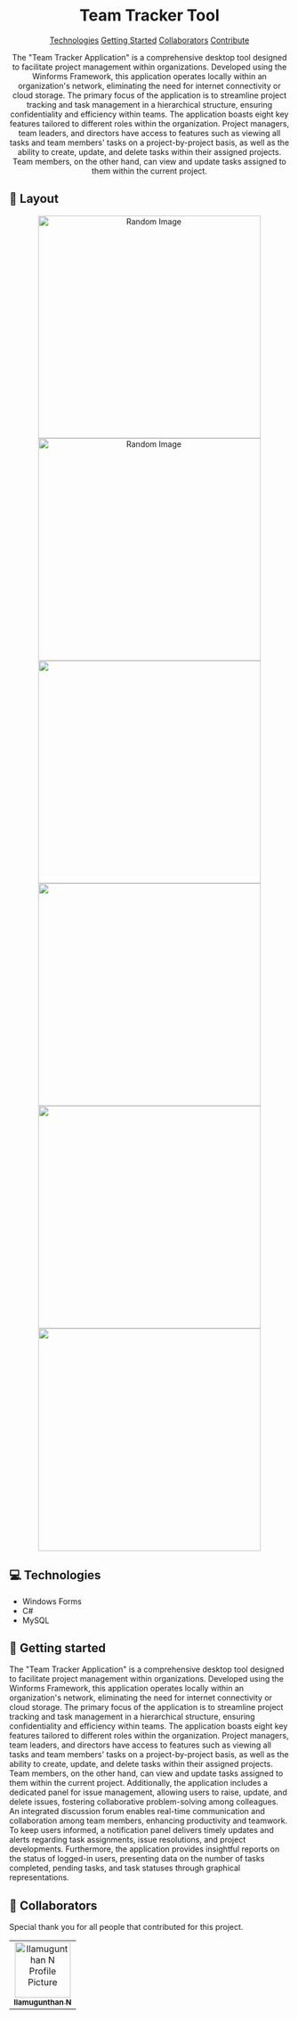 <h1 align="center" style="font-weight: bold;">Team Tracker Tool</h1>

<p align="center">
<a href="#tech">Technologies</a>
<a href="#started">Getting Started</a>
<a href="#colab">Collaborators</a>
<a href="#contribute">Contribute</a> 
</p>


<p align="center">The "Team Tracker Application" is a comprehensive desktop tool designed to facilitate project management within organizations. Developed using the Winforms Framework, this application operates locally within an organization's network, eliminating the need for internet connectivity or cloud storage. The primary focus of the application is to streamline project tracking and task management in a hierarchical structure, ensuring confidentiality and efficiency within teams. The application boasts eight key features tailored to different roles within the organization. Project managers, team leaders, and directors have access to features such as viewing all tasks and team members' tasks on a project-by-project basis, as well as the ability to create, update, and delete tasks within their assigned projects. Team members, on the other hand, can view and update tasks assigned to them within the current project.</p>


<p align="center">
<a href="https://github.com/pugazhenthi2002"></a>
</p>

<h2 id="layout">🎨 Layout</h2>

<p align="center">

<img src="https://i.postimg.cc/902rpKnN/Add-Project-Init.png" alt="Random Image" width="400px">
<img src="https://i.postimg.cc/J0fwWCbR/Add-Project-Init.png" alt="Random Image" width="400px">
<img src="https://i.postimg.cc/Y0GfHVH3/Add-Project-Init.png" alt="" width="400px">
<img src="https://i.postimg.cc/LXbgPT01/Add-Project-Init.png" alt="" width="400px">
<img src="https://i.postimg.cc/2y1cd0jR/Add-Project-Init.png" alt="" width="400px">
<img src="https://i.postimg.cc/90pWHF5Y/Add-Project-Init.png" alt="" width="400px">
</p>

<h2 id="technologies">💻 Technologies</h2>

- Windows Forms
- C#
- MySQL

<h2 id="started">🚀 Getting started</h2>

The "Team Tracker Application" is a comprehensive desktop tool designed to facilitate project management within organizations. Developed using the Winforms Framework, this application operates locally within an organization's network, eliminating the need for internet connectivity or cloud storage. The primary focus of the application is to streamline project tracking and task management in a hierarchical structure, ensuring confidentiality and efficiency within teams. The application boasts eight key features tailored to
different roles within the organization. Project managers, team leaders, and directors have access to features such as viewing all tasks and team members' tasks on a project-by-project basis, as well as the ability to create, update, and delete tasks within their assigned projects. Team members, on the other hand, can view and update tasks assigned to them within the current project. Additionally, the application includes a dedicated panel for issue
management, allowing users to raise, update, and delete issues, fostering collaborative problem-solving among colleagues. An integrated discussion forum enables real-time communication and collaboration among team members, enhancing productivity and teamwork. To keep users informed, a notification panel delivers timely updates and alerts regarding task assignments, issue resolutions, and project developments. Furthermore, the application provides insightful reports on the status of logged-in users, presenting data on
the number of tasks completed, pending tasks, and task statuses through graphical representations.

<h2 id="colab">🤝 Collaborators</h2>

<p>Special thank you for all people that contributed for this project.</p>
<table>
<tr>

<td align="center">
<a href="https://github.com/ILAMUGUNTHAN">
<img src="https://avatars.githubusercontent.com/u/86196624?v=4" width="100px;" alt="Ilamugunthan N Profile Picture"/><br>
<sub>
<b>Ilamugunthan N</b>
</sub>
</a>
</td>

</tr>
</table>
